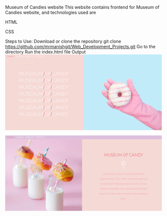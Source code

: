 Museum of Candies website
This website contains frontend for Museum of Candies website, and technologies used are

HTML

CSS


Steps to Use:
Download or clone the repository
git clone https://github.com/mrmanishgit/Web_Development_Projects.git
Go to the directory
Run the index.html file
Output
<img src="https://github.com/mrmanishgit/Web_Development_Projects/blob/main/Museum%20of%20Candies/first.png" >

<img src="https://github.com/mrmanishgit/Web_Development_Projects/blob/main/Museum%20of%20Candies/second.png" >
